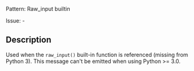 Pattern: Raw_input builtin

Issue: -

## Description

Used when the `raw_input()` built-in function is referenced (missing from Python 3). This message can't be emitted when using Python >= 3.0.